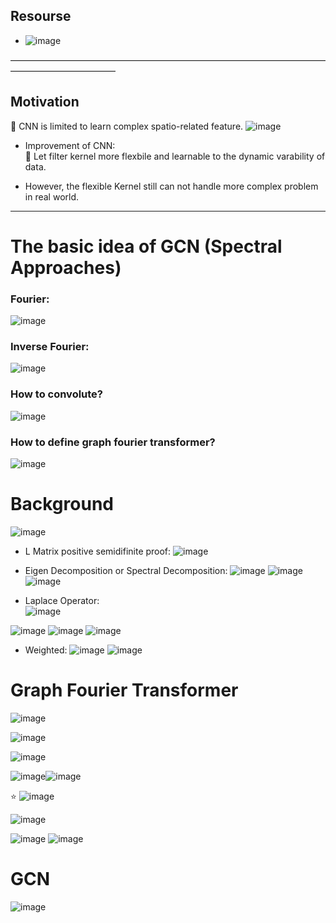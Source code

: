 ## Resourse 
- ![image](https://user-images.githubusercontent.com/88390140/139561763-0e42054f-d768-4ca9-8186-822e9ed32b01.png)

———————————————————————————————————————————————— 
## Motivation 
🥋 CNN is limited to learn complex spatio-related feature. 
![image](https://user-images.githubusercontent.com/88390140/139562688-78a22750-938b-4d3f-b391-d0641b4a20c6.png)
- Improvement of CNN:          
🍮 Let filter kernel more flexbile and learnable to the dynamic varability of data. 

- However, the flexible Kernel still can not handle more complex problem in real world.  

________________________________________ 
# The basic idea of GCN (Spectral Approaches)   
### Fourier:     
![image](https://user-images.githubusercontent.com/88390140/139561716-ca7eff89-d25d-42a1-8a8f-3e6e647f7492.png)

### Inverse Fourier:     
![image](https://user-images.githubusercontent.com/88390140/139561725-a5d91c71-fbf1-4acc-b4db-d54a991477b8.png)

### How to convolute? 
![image](https://user-images.githubusercontent.com/88390140/139561747-403fa685-d1a9-4b79-bdb3-3de45c153f1e.png)

### How to define graph fourier transformer? 
![image](https://user-images.githubusercontent.com/88390140/139561875-8bef61f6-247a-42e5-b186-caa9eb7796d7.png)

# Background 
![image](https://user-images.githubusercontent.com/88390140/139561984-032dd72b-b0a6-4b94-b9f3-cc0f4f8ea5bd.png)

- L Matrix positive semidifinite proof:
![image](https://user-images.githubusercontent.com/88390140/139562701-79ef4050-7603-4501-9362-3a3faa72da92.png)

- Eigen Decomposition or Spectral Decomposition: 
![image](https://user-images.githubusercontent.com/88390140/139563236-f3f6c0a8-81f6-4488-8dd6-2b01ef955424.png)
![image](https://user-images.githubusercontent.com/88390140/139563248-c121db02-c02d-428b-b31f-e6c250e13e2e.png)![image](https://user-images.githubusercontent.com/88390140/139563215-938fde2b-1c1a-47e6-b0c7-eab1a0b60637.png)


- Laplace Operator:            
![image](https://user-images.githubusercontent.com/88390140/139562586-b64e6c50-9e04-48e6-b877-e4233c6edc2a.png)

![image](https://user-images.githubusercontent.com/88390140/139562610-20b5bb44-30e6-46a2-b41e-b35ac2a30857.png)
![image](https://user-images.githubusercontent.com/88390140/139562612-db19f3e6-dc8d-455d-a5c7-78fc5d978ed0.png)
![image](https://user-images.githubusercontent.com/88390140/139562654-325e5495-a997-4221-8c93-96a25f5ff9ab.png)

- Weighted: 
![image](https://user-images.githubusercontent.com/88390140/139562735-247cb04a-c17c-44c6-ae65-85a956dc8f7c.png)
![image](https://user-images.githubusercontent.com/88390140/139562751-6f32f899-0220-4a96-b9fb-06bb76f4c8d1.png)


# Graph Fourier Transformer 
![image](https://user-images.githubusercontent.com/88390140/139562793-7181f9b2-9318-4579-9149-7c1e3ace399e.png)

![image](https://user-images.githubusercontent.com/88390140/139563125-f75fbfdd-d865-4231-934a-90eaf3329b7b.png)

![image](https://user-images.githubusercontent.com/88390140/139563138-a10db29d-761c-4e0c-bbce-d3a4e3dc012c.png)

![image](https://user-images.githubusercontent.com/88390140/139562838-0362147a-5e32-4257-8054-a3e4d2ebcfb3.png)![image](https://user-images.githubusercontent.com/88390140/139562884-18116778-eaa8-42b7-a21a-6116ce41b7ae.png)


⭐ ![image](https://user-images.githubusercontent.com/88390140/139563057-646984e9-bdcb-4b5e-bc66-114e21b1eef2.png)

![image](https://user-images.githubusercontent.com/88390140/139563312-f9789e80-83c7-47f7-937c-1c8b26967649.png)

![image](https://user-images.githubusercontent.com/88390140/139563406-da3dc2c6-ac50-4ba4-913f-f3c3997833ac.png)
![image](https://user-images.githubusercontent.com/88390140/139563452-6238b6ee-49f9-493b-8fda-948eed49f065.png)

# GCN 
![image](https://user-images.githubusercontent.com/88390140/139563518-e74c75f4-e44c-4d84-9315-f6430810ee65.png)



